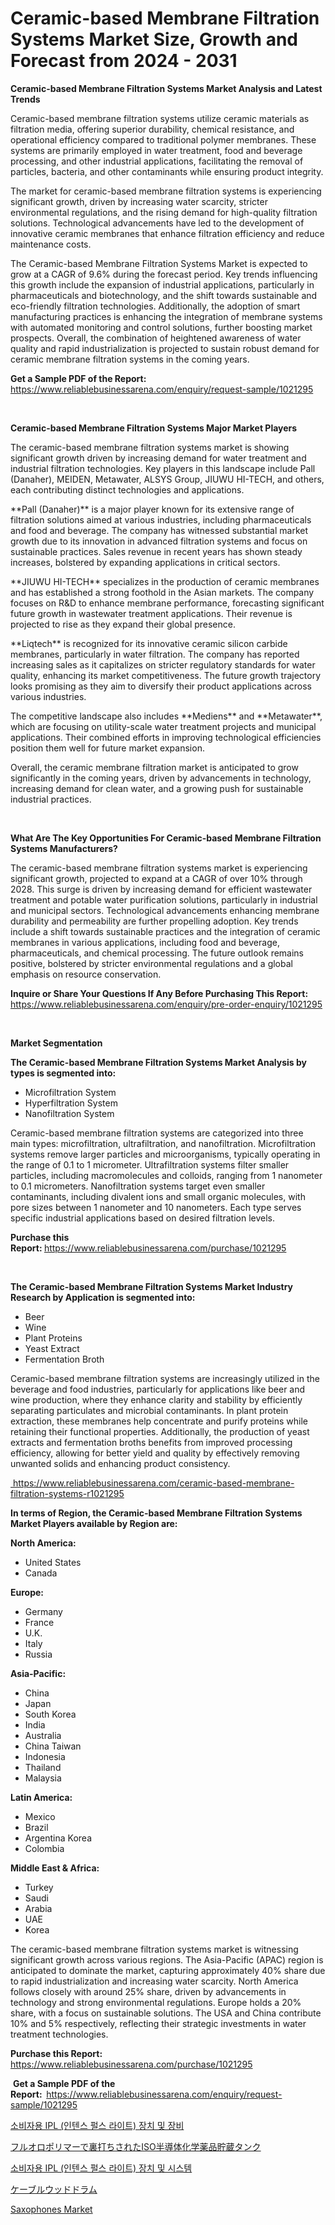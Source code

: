 <p><h1>Ceramic-based Membrane Filtration Systems Market Size, Growth and Forecast from 2024 - 2031</h1></p><p><strong>Ceramic-based Membrane Filtration Systems Market Analysis and Latest Trends</strong></p>
<p><p>Ceramic-based membrane filtration systems utilize ceramic materials as filtration media, offering superior durability, chemical resistance, and operational efficiency compared to traditional polymer membranes. These systems are primarily employed in water treatment, food and beverage processing, and other industrial applications, facilitating the removal of particles, bacteria, and other contaminants while ensuring product integrity.</p><p>The market for ceramic-based membrane filtration systems is experiencing significant growth, driven by increasing water scarcity, stricter environmental regulations, and the rising demand for high-quality filtration solutions. Technological advancements have led to the development of innovative ceramic membranes that enhance filtration efficiency and reduce maintenance costs. </p><p>The Ceramic-based Membrane Filtration Systems Market is expected to grow at a CAGR of 9.6% during the forecast period. Key trends influencing this growth include the expansion of industrial applications, particularly in pharmaceuticals and biotechnology, and the shift towards sustainable and eco-friendly filtration technologies. Additionally, the adoption of smart manufacturing practices is enhancing the integration of membrane systems with automated monitoring and control solutions, further boosting market prospects. Overall, the combination of heightened awareness of water quality and rapid industrialization is projected to sustain robust demand for ceramic membrane filtration systems in the coming years.</p></p>
<p><strong>Get a Sample PDF of the Report:&nbsp;</strong> <a href="https://www.reliablebusinessarena.com/enquiry/request-sample/1021295">https://www.reliablebusinessarena.com/enquiry/request-sample/1021295</a></p>
<p>&nbsp;</p>
<p><strong>Ceramic-based Membrane Filtration Systems Major Market Players</strong></p>
<p><p>The ceramic-based membrane filtration systems market is showing significant growth driven by increasing demand for water treatment and industrial filtration technologies. Key players in this landscape include Pall (Danaher), MEIDEN, Metawater, ALSYS Group, JIUWU HI-TECH, and others, each contributing distinct technologies and applications.</p><p>**Pall (Danaher)** is a major player known for its extensive range of filtration solutions aimed at various industries, including pharmaceuticals and food and beverage. The company has witnessed substantial market growth due to its innovation in advanced filtration systems and focus on sustainable practices. Sales revenue in recent years has shown steady increases, bolstered by expanding applications in critical sectors.</p><p>**JIUWU HI-TECH** specializes in the production of ceramic membranes and has established a strong foothold in the Asian markets. The company focuses on R&D to enhance membrane performance, forecasting significant future growth in wastewater treatment applications. Their revenue is projected to rise as they expand their global presence.</p><p>**Liqtech** is recognized for its innovative ceramic silicon carbide membranes, particularly in water filtration. The company has reported increasing sales as it capitalizes on stricter regulatory standards for water quality, enhancing its market competitiveness. The future growth trajectory looks promising as they aim to diversify their product applications across various industries.</p><p>The competitive landscape also includes **Mediens** and **Metawater**, which are focusing on utility-scale water treatment projects and municipal applications. Their combined efforts in improving technological efficiencies position them well for future market expansion.</p><p>Overall, the ceramic membrane filtration market is anticipated to grow significantly in the coming years, driven by advancements in technology, increasing demand for clean water, and a growing push for sustainable industrial practices.</p></p>
<p>&nbsp;</p>
<p><strong>What Are The Key Opportunities For Ceramic-based Membrane Filtration Systems Manufacturers?</strong></p>
<p><p>The ceramic-based membrane filtration systems market is experiencing significant growth, projected to expand at a CAGR of over 10% through 2028. This surge is driven by increasing demand for efficient wastewater treatment and potable water purification solutions, particularly in industrial and municipal sectors. Technological advancements enhancing membrane durability and permeability are further propelling adoption. Key trends include a shift towards sustainable practices and the integration of ceramic membranes in various applications, including food and beverage, pharmaceuticals, and chemical processing. The future outlook remains positive, bolstered by stricter environmental regulations and a global emphasis on resource conservation.</p></p>
<p><strong>Inquire or Share Your Questions If Any Before Purchasing This Report:</strong> <a href="https://www.reliablebusinessarena.com/enquiry/pre-order-enquiry/1021295">https://www.reliablebusinessarena.com/enquiry/pre-order-enquiry/1021295</a></p>
<p>&nbsp;</p>
<p><strong>Market Segmentation</strong></p>
<p><strong>The Ceramic-based Membrane Filtration Systems Market Analysis by types is segmented into:</strong></p>
<p><ul><li>Microfiltration System</li><li>Hyperfiltration System</li><li>Nanofiltration System</li></ul></p>
<p><p>Ceramic-based membrane filtration systems are categorized into three main types: microfiltration, ultrafiltration, and nanofiltration. Microfiltration systems remove larger particles and microorganisms, typically operating in the range of 0.1 to 1 micrometer. Ultrafiltration systems filter smaller particles, including macromolecules and colloids, ranging from 1 nanometer to 0.1 micrometers. Nanofiltration systems target even smaller contaminants, including divalent ions and small organic molecules, with pore sizes between 1 nanometer and 10 nanometers. Each type serves specific industrial applications based on desired filtration levels.</p></p>
<p><strong>Purchase this Report:&nbsp;</strong><a href="https://www.reliablebusinessarena.com/purchase/1021295">https://www.reliablebusinessarena.com/purchase/1021295</a></p>
<p>&nbsp;</p>
<p><strong>The Ceramic-based Membrane Filtration Systems Market Industry Research by Application is segmented into:</strong></p>
<p><ul><li>Beer</li><li>Wine</li><li>Plant Proteins</li><li>Yeast Extract</li><li>Fermentation Broth</li></ul></p>
<p><p>Ceramic-based membrane filtration systems are increasingly utilized in the beverage and food industries, particularly for applications like beer and wine production, where they enhance clarity and stability by efficiently separating particulates and microbial contaminants. In plant protein extraction, these membranes help concentrate and purify proteins while retaining their functional properties. Additionally, the production of yeast extracts and fermentation broths benefits from improved processing efficiency, allowing for better yield and quality by effectively removing unwanted solids and enhancing product consistency.</p></p>
<p><a href="https://www.reliablebusinessarena.com/ceramic-based-membrane-filtration-systems-r1021295">&nbsp;https://www.reliablebusinessarena.com/ceramic-based-membrane-filtration-systems-r1021295</a></p>
<p><strong>In terms of Region, the Ceramic-based Membrane Filtration Systems Market Players available by Region are:</strong></p>
<p>
    <p> <strong> North America: </strong>
        <ul>
            <li>United States</li>
            <li>Canada</li>
        </ul>
        </p> 
    <p> <strong> Europe: </strong>
        <ul>
            <li>Germany</li>
            <li>France</li>
            <li>U.K.</li>
            <li>Italy</li>
            <li>Russia</li>
        </ul>
        </p> 
    <p> <strong> Asia-Pacific: </strong>
        <ul>
            <li>China</li>
            <li>Japan</li>
            <li>South Korea</li>
            <li>India</li>
            <li>Australia</li>
            <li>China Taiwan</li>
            <li>Indonesia</li>
            <li>Thailand</li>
            <li>Malaysia</li>
        </ul>
        </p> 
    <p> <strong> Latin America: </strong>
        <ul>
            <li>Mexico</li>
            <li>Brazil</li>
            <li>Argentina Korea</li>
            <li>Colombia</li>
        </ul>
        </p> 
    <p> <strong> Middle East & Africa: </strong>
        <ul>
            <li>Turkey</li>
            <li>Saudi</li>
            <li>Arabia</li>
            <li>UAE</li>
            <li>Korea</li>
        </ul>
    </p>
    </p>
<p><p>The ceramic-based membrane filtration systems market is witnessing significant growth across various regions. The Asia-Pacific (APAC) region is anticipated to dominate the market, capturing approximately 40% share due to rapid industrialization and increasing water scarcity. North America follows closely with around 25% share, driven by advancements in technology and strong environmental regulations. Europe holds a 20% share, with a focus on sustainable solutions. The USA and China contribute 10% and 5% respectively, reflecting their strategic investments in water treatment technologies.</p></p>
<p><strong>Purchase this Report: </strong><a href="https://www.reliablebusinessarena.com/purchase/1021295">https://www.reliablebusinessarena.com/purchase/1021295</a></p>
<p>&nbsp;<strong>Get a Sample PDF of the Report:&nbsp;&nbsp;</strong><a href="https://www.reliablebusinessarena.com/enquiry/request-sample/1021295">https://www.reliablebusinessarena.com/enquiry/request-sample/1021295</a></p>
<p><strong></strong></p>
<p><p><a href="https://medium.com/@roula.ayoub-saad/consumer-use-ipl-intense-pulsed-light-device-and-equipment-market-%EC%9D%98-%EA%B8%80%EB%A1%9C%EB%B2%8C-%EC%8B%9C%EC%9E%A5-%EA%B0%9C%EC%9A%94%EB%8A%94-%EC%A0%84-%EC%84%B8%EA%B3%84-%EB%B0%8F-%EC%A3%BC%EC%9A%94-%EC%8B%9C%EC%9E%A5%EC%9D%98-038e33cdd25f">소비자용 IPL (인텐스 펄스 라이트) 장치 및 장비</a></p><p><a href="https://medium.com/@rolandgurakuqi2006/fluoropolymer-lined-iso-semiconductor-chemical-storage-tank-8accfa47eed4">フルオロポリマーで裏打ちされたISO半導体化学薬品貯蔵タンク</a></p><p><a href="https://medium.com/@roula.ayoub-saad/%EC%84%B8%EA%B3%84-consumer-use-ipl-intense-pulsed-light-device-and-system-market-%EC%9D%80-2024%EC%97%90%EC%84%9C-2031%EB%A1%9C-%EC%97%B0%ED%8F%89%EA%B7%A0-%EC%A6%9D%EA%B0%80%EC%9C%A8%EC%9D%84-%EB%B3%B4%EC%9D%BC-%EA%B2%83%EC%9C%BC%EB%A1%9C-687ce9fec470">소비자용 IPL (인텐스 펄스 라이트) 장치 및 시스템</a></p><p><a href="https://medium.com/@rolandgurakuqi2006/cable-wood-drum-market-%E3%81%AF-%E3%82%B3%E3%82%B9%E3%83%88%E7%AE%A1%E7%90%86%E3%81%A8%E5%8A%B9%E7%8E%87%E5%90%91%E4%B8%8A%E3%82%92%E5%84%AA%E5%85%88%E3%81%97%E3%81%BE%E3%81%99-%E3%81%95%E3%82%89%E3%81%AB-%E5%A0%B1%E5%91%8A%E6%9B%B8%E3%81%AF%E5%B8%82%E5%A0%B4%E3%81%AE%E9%9C%80%E8%A6%81%E9%9D%A2%E3%81%A8%E4%BE%9B%E7%B5%A6%E9%9D%A2%E3%81%AE%E4%B8%A1%E6%96%B9%E3%82%92%E3%82%AB%E3%83%90%E3%83%BC%E3%81%97%E3%81%A6%E3%81%84%E3%81%BE%E3%81%99-cable-wood-drum-%E5%B8%82%E5%A0%B4%E3%81%AF-80122d0176e3">ケーブルウッドドラム</a></p><p><a href="https://www.linkedin.com/pulse/saxophones-market-global-regional-analysis-focus-end-jcw9e?trackingId=HGNk3fwCRh6NujmbblNJfw%3D%3D">Saxophones Market</a></p></p>